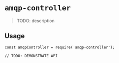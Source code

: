 # `amqp-controller`

> TODO: description

## Usage

```
const amqpController = require('amqp-controller');

// TODO: DEMONSTRATE API
```

